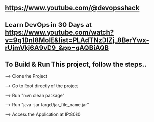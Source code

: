 ## https://www.youtube.com/@devopsshack
## Learn DevOps in 30 Days at https://www.youtube.com/watch?v=9q1DnI8MoIE&list=PLAdTNzDIZj_8BerYwx-rUjmVkj6A9vD9_&pp=gAQBiAQB
## To Build & Run This project, follow the steps..

--> Clone the Project

--> Go to Root directly of the project

--> Run "mvn clean package"

--> Run "java -jar target/jar_file_name.jar"

--> Access the Application at IP:8080
